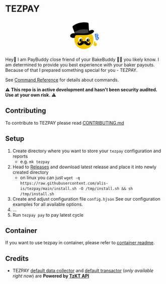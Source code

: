 # TEZPAY
<p align="center"><img width="100" src="https://raw.githubusercontent.com/alis-is/tezpay/main/assets/logo.png" alt="TEZPAY logo"></p>

Hey👋 I am PayBuddy close friend of your BakeBuddy 👨‍🍳 you likely know. I am determined to provide you best experience with your baker payouts.
Because of that I prepared something special for you - TEZPAY.

See [Command Reference](https://docs.tez.capital/tezpay/reference/) for details about commands. 

⚠️ **This repo is in active development and hasn't been security audited. Use at your own risk.** ⚠️

## Contributing

To contribute to TEZPAY please read [CONTRIBUTING.md](docs/CONTRIBUTING.md)

## Setup

1. Create directory where you want to store your `tezpay` configuration and reports
	- e.g. `mk tezpay`
2. Head to [Releases](https://github.com/alis-is/tezpay/releases) and download latest release and place it into newly created directory
	- on linux you can just `wget -q https://raw.githubusercontent.com/alis-is/tezpay/main/install.sh -O /tmp/install.sh && sh /tmp/install.sh`
3. Create and adjust configuration file `config.hjson`  See our configuration examples for all available options.
4. ...
5. Run `tezpay pay` to pay latest cycle

## Container

If you want to use tezpay in container, please refer to [container readme](container/readme.md).

## Credits

- TEZPAY [default data collector](https://github.com/tez-capital/tezpay/blob/main/engines/colletor/default.go#L39) and [default transactor](https://github.com/tez-capital/tezpay/blob/main/engines/transactor/default.go#L39) (*only available right now*) are **Powered by [TzKT API](https://api.tzkt.io/)**
